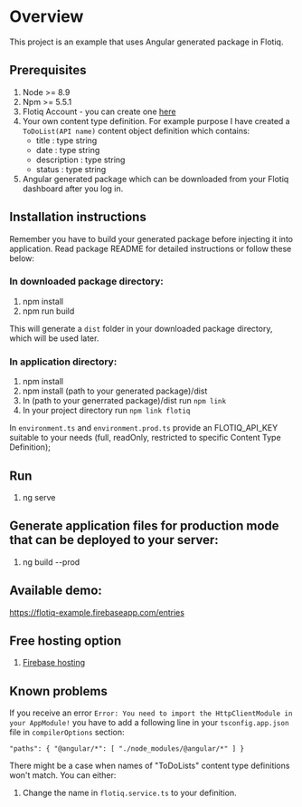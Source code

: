 # Overview

This project is an example that uses Angular generated package in Flotiq.

## Prerequisites

1. Node >= 8.9
2. Npm >= 5.5.1
3. Flotiq Account - you can create one [here](https://editor.flotiq.com)
4. Your own content type definition. For example purpose I have created a `ToDoList(API name)` content object definition which contains:
    * title : type string
    * date : type string
    * description : type string
    * status : type string
5. Angular generated package which can be downloaded from your Flotiq dashboard after you log in.

## Installation instructions
Remember you have to build your generated package before injecting it into application. Read package README for detailed instructions or follow these below:
### In downloaded package directory:
1. npm install
2. npm run build

This will generate a `dist` folder in your downloaded package directory, which will be used later.

### In application directory:
1. npm install
2. npm install (path to your generated package)/dist
3. In (path to your generrated package)/dist run `npm link`
4. In your project directory run `npm link flotiq`



In `environment.ts` and `environment.prod.ts` provide an FLOTIQ_API_KEY suitable to your needs (full, readOnly, restricted to specific Content Type Definition);

## Run

1. ng serve

## Generate application files for production mode that can be deployed to your server:

1. ng build --prod

## Available demo:

https://flotiq-example.firebaseapp.com/entries

## Free hosting option

1. [Firebase hosting](https://firebase.google.com/docs/hosting)

## Known problems

If you receive an error `Error: You need to import the HttpClientModule in your AppModule!` you have to add a following line in your `tsconfig.app.json` file 
in `compilerOptions` section:

`"paths": { "@angular/*": [ "./node_modules/@angular/*" ] }`

There might be a case when names of "ToDoLists" content type definitions won't match. You can either:
1. Change the name in `flotiq.service.ts` to your definition. 